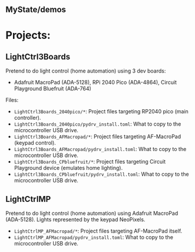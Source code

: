 ## MyState/demos
<!----------------------------------------------------------------------------->

# Projects:
<!----------------------------------------------------------------------------->

## LightCtrl3Boards
Pretend to do light control (home automation) using 3 dev boards:
- Adafruit MacroPad (ADA-5128), RPi 2040 Pico (ADA-4864), Circuit Playground Bluefruit (ADA-764)

Files:
- `LightCtrl3Boards_2040pico/*`: Project files targeting RP2040 pico (main controller).
- `LightCtrl3Boards_2040pico/pydrv_install.toml`: What to copy to the microcontroller USB drive.
- `LightCtrl3Boards_AFMacropad/*`: Project files targeting AF-MacroPad (keypad control).
- `LightCtrl3Boards_AFMacropad/pydrv_install.toml`: What to copy to the microcontroller USB drive.
- `LightCtrl3Boards_CPbluefruit/*`: Project files targeting Circuit Playground device (emulates home lighting).
- `LightCtrl3Boards_CPbluefruit/pydrv_install.toml`: What to copy to the microcontroller USB drive.

## LightCtrlMP
Pretend to do light control (home automation) using Adafruit MacroPad (ADA-5128).
Lights represented by the keypad NeoPixels.
- `LightCtrlMP_AFMacropad/*`: Project files targeting AF-MacroPad itself.
- `LightCtrlMP_AFMacropad/pydrv_install.toml`: What to copy to the microcontroller USB drive.
